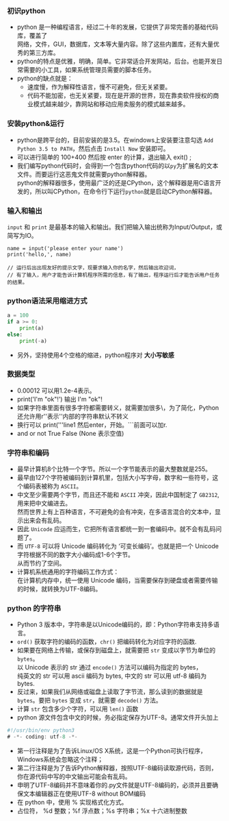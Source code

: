### 初识python
- python 是一种编程语言，经过二十年的发展，它提供了非常完善的基础代码库，覆盖了  
网络，文件，GUI，数据库，文本等大量内容。除了这些内置库，还有大量优秀的第三方库。
- python的特点是优雅，明确，简单。它非常适合开发网站，后台。也能开发日常需要的小工具，如果系统管理员需要的脚本任务。
- python的缺点就是：
    - 速度慢，作为解释性语言，慢不可避免，但无关紧要。
    - 代码不能加密，也无关紧要，现在是开源的世界，现在靠卖软件授权的商业模式越来越少，靠网站和移动应用卖服务的模式越来越多。

### 安装python&运行
- python是跨平台的，目前安装的是3.5。在windows上安装要注意勾选 `Add Python 3.5 to PATH`，然后点击 `Install Now` 安装即可。
- 可以进行简单的 100+400 然后按 enter 的计算，退出输入 exit() ;
- 我们编写python代码时，会得到一个包含python代码的以`py`为扩展名的文本文件。而要运行这恶鬼文件就需要python解释器。  
python的解释器很多，使用最广泛的还是CPython，这个解释器是用C语言开发的，所以叫CPython，在命令行下运行`python`就是启动CPython解释器。

### 输入和输出
`input` 和 `print` 是最基本的输入和输出。我们把输入输出统称为Input/Output，或简写为IO。

    name = input('please enter your name')
    print('hello,', name)
    
    // 运行后出出现友好的提示文字，现要求输入你的名字，然后输出欢迎词，
    // 有了输入，用户才能告诉计算机程序所需的信息，有了输出，程序运行后才能告诉用户任务的结果。
    
### python语法采用缩进方式
```py
a = 100
if a >= 0:
    print(a)
else:
    print(-a)
```

- 另外，坚持使用4个空格的缩进，python程序对 **大小写敏感**

### 数据类型
- 0.00012 可以用1.2e-4表示。
- print('I\'m \"ok\"!') 输出 I'm "ok"!
- 如果字符串里面有很多字符都需要转义，就需要加很多\，为了简化，Python还允许用r''表示''内部的字符串默认不转义
- 换行可以 print('''line1 然后enter，开始。```前面可以加r.
- and or not True False (None 表示空值)

### 字符串和编码
- 最早计算机8个比特一个字节。所以一个字节能表示的最大整数就是255。
- 最早由127个字符被编码到计算机里，包括大小写字母，数字和一些符号，这个编码表被称为 `ASCII`。
- 中文至少需要两个字节，而且还不能和 `ASCII` 冲突，因此中国制定了  `GB2312`,用来把中文编进去。  
然而世界上有上百种语言，不可避免的会有冲突，在多语言混合的文本中，显示出来会有乱码。
- 因此 `Unicode` 应运而生，它把所有语言都统一到一套编码中。就不会有乱码问题了。
- 而 `UTF-8` 可以将 Unicode 编码转化为 ‘可变长编码’。也就是把一个 Unicode 字符根据不同的数字大小编码成1-6个字节。  
从而节约了空间。
- 计算机系统通用的字符编码工作方式：  
在计算机内存中，统一使用 Unicode 编码，当需要保存到硬盘或者需要传输的时候，就转换为UTF-8编码。

### python 的字符串
- Python 3 版本中，字符串是以Unicode编码的，即：Python字符串支持多语言。
- `ord()` 获取字符的编码的函数，`chr()` 把编码转化为对应字符的函数.
- 如果要在网络上传输，或保存到磁盘上，就需要把 `str` 变成以字节为单位的 `bytes`。  
以 Unicode 表示的 str 通过 `encode()` 方法可以编码为指定的 bytes，  
纯英文的 str 可以用 ascii 编码为 bytes, 中文的 str 可以用 utf-8 编码为 bytes.
- 反过来，如果我们从网络或磁盘上读取了字节流，那么读到的数据就是 `bytes`。要把 `bytes` 变成 `str`，就需要 `decode()` 方法。
- 计算 `str` 包含多少个字符，可以用 `len()` 函数
- python 源文件包含中文的时候，务必指定保存为UTF-8。通常文件开头加上
```js
#!/usr/bin/env python3
# -*- coding: utf-8 -*-
```
- 第一行注释是为了告诉Linux/OS X系统，这是一个Python可执行程序，Windows系统会忽略这个注释；
- 第二行注释是为了告诉Python解释器，按照UTF-8编码读取源代码，否则，你在源代码中写的中文输出可能会有乱码。
- 申明了UTF-8编码并不意味着你的.py文件就是UTF-8编码的，必须并且要确保文本编辑器正在使用UTF-8 without BOM编码
- 在 python 中，使用 % 实现格式化方式。
- 占位符， %d 整数；%f 浮点数；%s 字符串；%x 十六进制整数